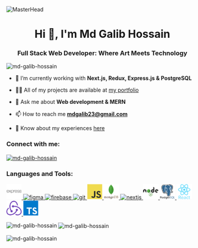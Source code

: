 ![MasterHead](https://i.ibb.co/bFZgdSs/00086-desk-anim-v0-3.webp)
<h1 align="center">Hi 👋, I'm Md Galib Hossain</h1>
<h3 align="center">Full Stack Web Developer: Where Art Meets Technology</h3>

<p align="left"> 
  <img src="https://komarev.com/ghpvc/?username=md-galib-hossain&label=Profile%20views&color=0e75b6&style=flat" alt="md-galib-hossain" />
</p>

- 🌱 I’m currently working with **Next.js, Redux, Express.js & PostgreSQL**

- 👨‍💻 All of my projects are available at [my portfolio](https://mdgalibhossain.vercel.app/)

- 💬 Ask me about **Web development & MERN**

- 📫 How to reach me **mdgalib23@gmail.com**

- 📄 Know about my experiences [here](https://drive.google.com/file/d/1_zf7om70tqDmdEYtPxG07VH7_Dn305nL/view?usp=sharing)

<h3 align="left">Connect with me:</h3>
<p align="left">
  <a href="https://linkedin.com/in/md-galib-hossain" target="blank">
    <img align="center" src="https://raw.githubusercontent.com/rahuldkjain/github-profile-readme-generator/master/src/images/icons/Social/linked-in-alt.svg" alt="md-galib-hossain" height="30" width="40" />
  </a>
</p>

<h3 align="left">Languages and Tools:</h3>
<p align="left">
  <a href="https://expressjs.com" target="_blank" rel="noreferrer">
    <img src="https://raw.githubusercontent.com/devicons/devicon/master/icons/express/express-original-wordmark.svg" alt="express" width="40" height="40"/>
  </a>
  <a href="https://www.figma.com/" target="_blank" rel="noreferrer">
    <img src="https://www.vectorlogo.zone/logos/figma/figma-icon.svg" alt="figma" width="40" height="40"/>
  </a>
  <a href="https://firebase.google.com/" target="_blank" rel="noreferrer">
    <img src="https://www.vectorlogo.zone/logos/firebase/firebase-icon.svg" alt="firebase" width="40" height="40"/>
  </a>
  <a href="https://git-scm.com/" target="_blank" rel="noreferrer">
    <img src="https://www.vectorlogo.zone/logos/git-scm/git-scm-icon.svg" alt="git" width="40" height="40"/>
  </a>
  <a href="https://developer.mozilla.org/en-US/docs/Web/JavaScript" target="_blank" rel="noreferrer">
    <img src="https://raw.githubusercontent.com/devicons/devicon/master/icons/javascript/javascript-original.svg" alt="javascript" width="40" height="40"/>
  </a>
  <a href="https://www.mongodb.com/" target="_blank" rel="noreferrer">
    <img src="https://raw.githubusercontent.com/devicons/devicon/master/icons/mongodb/mongodb-original-wordmark.svg" alt="mongodb" width="40" height="40"/>
  </a>
  <a href="https://nextjs.org/" target="_blank" rel="noreferrer">
    <img src="https://cdn.worldvectorlogo.com/logos/nextjs-2.svg" alt="nextjs" width="40" height="40"/>
  </a>
  <a href="https://nodejs.org" target="_blank" rel="noreferrer">
    <img src="https://raw.githubusercontent.com/devicons/devicon/master/icons/nodejs/nodejs-original-wordmark.svg" alt="nodejs" width="40" height="40"/>
  </a>
  <a href="https://www.postgresql.org" target="_blank" rel="noreferrer">
    <img src="https://raw.githubusercontent.com/devicons/devicon/master/icons/postgresql/postgresql-original-wordmark.svg" alt="postgresql" width="40" height="40"/>
  </a>
  <a href="https://reactjs.org/" target="_blank" rel="noreferrer">
    <img src="https://raw.githubusercontent.com/devicons/devicon/master/icons/react/react-original-wordmark.svg" alt="react" width="40" height="40"/>
  </a>
  <a href="https://redux.js.org" target="_blank" rel="noreferrer">
    <img src="https://raw.githubusercontent.com/devicons/devicon/master/icons/redux/redux-original.svg" alt="redux" width="40" height="40"/>
  </a>
  <a href="https://www.typescriptlang.org/" target="_blank" rel="noreferrer">
    <img src="https://raw.githubusercontent.com/devicons/devicon/master/icons/typescript/typescript-original.svg" alt="typescript" width="40" height="40"/>
  </a>
</p>

<p><img align="left" src="https://github-readme-stats.vercel.app/api/top-langs?username=md-galib-hossain&show_icons=true&locale=en&layout=compact" alt="md-galib-hossain" /></p>

<p>&nbsp;<img align="center" src="https://github-readme-stats.vercel.app/api?username=md-galib-hossain&show_icons=true&locale=en" alt="md-galib-hossain" /></p>

<p><img align="center" src="https://github-readme-streak-stats.herokuapp.com/?user=md-galib-hossain&" alt="md-galib-hossain" /></p>
